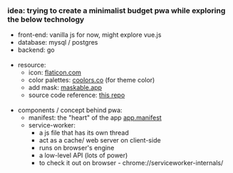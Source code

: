 ### idea: trying to create a minimalist budget pwa while exploring the below technology
- front-end: vanilla js for now, might explore vue.js
- database: mysql / postgres
- backend: go
<br/><br/>
- resource:
  - icon: [flaticon.com](https://flaticon.com)
  - color palettes: [coolors.co](https://coolors.co) (for theme color)
  - add mask: [maskable.app](https://maskable.app)
  - source code reference: [this repo](https://github.com/firtman/frontendmasters-pwa)
<br/><br/>
- components / concept behind pwa:
  - manifest: the "heart" of the app [app.manifest](/app.webmanifest)
  - service-worker: 
    - a js file that has its own thread 
    - act as a cache/ web server on client-side
    - runs on browser's engine
    - a low-level API (lots of power)
    - to check it out on browser - chrome://serviceworker-internals/
